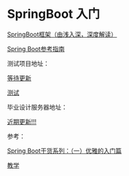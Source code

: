 # SpringBoot 入门

[SpringBoot框架（由浅入深，深度解读）](https://baijiahao.baidu.com/s?id=1623648034778672046&wfr=spider&for=pc)

[Spring Boot参考指南](https://www.springcloud.cc/spring-boot.html)

测试项目地址：

[等待更新](-)

[测试](https://blog.csdn.net/u012702547/article/details/77508301)

毕业设计服务器地址：

[近期更新!!!](-)

参考：

[Spring Boot干货系列：（一）优雅的入门篇](http://tengj.top/2017/02/26/springboot1/)

[教学](https://www.cnblogs.com/softidea/p/8192974.html)
